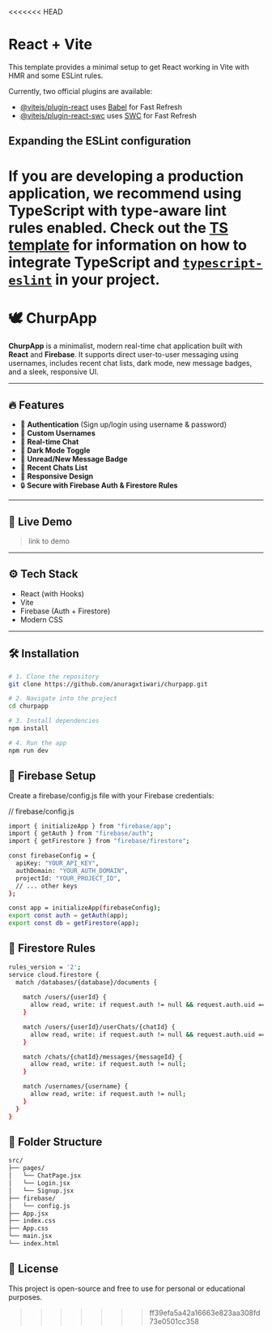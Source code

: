 <<<<<<< HEAD
# React + Vite

This template provides a minimal setup to get React working in Vite with HMR and some ESLint rules.

Currently, two official plugins are available:

- [@vitejs/plugin-react](https://github.com/vitejs/vite-plugin-react/blob/main/packages/plugin-react) uses [Babel](https://babeljs.io/) for Fast Refresh
- [@vitejs/plugin-react-swc](https://github.com/vitejs/vite-plugin-react/blob/main/packages/plugin-react-swc) uses [SWC](https://swc.rs/) for Fast Refresh

## Expanding the ESLint configuration

If you are developing a production application, we recommend using TypeScript with type-aware lint rules enabled. Check out the [TS template](https://github.com/vitejs/vite/tree/main/packages/create-vite/template-react-ts) for information on how to integrate TypeScript and [`typescript-eslint`](https://typescript-eslint.io) in your project.
=======
# 🕊️ ChurpApp

**ChurpApp** is a minimalist, modern real-time chat application built with **React** and **Firebase**. It supports direct user-to-user messaging using usernames, includes recent chat lists, dark mode, new message badges, and a sleek, responsive UI.

---

## 🔥 Features

- 🔐 **Authentication** (Sign up/login using username & password)
- 👤 **Custom Usernames**
- 💬 **Real-time Chat**
- 🌙 **Dark Mode Toggle**
- 📨 **Unread/New Message Badge**
- 📃 **Recent Chats List**
- 📱 **Responsive Design**
- 🔒 **Secure with Firebase Auth & Firestore Rules**

---

## 🚀 Live Demo

> link to demo

---

## ⚙️ Tech Stack

- React (with Hooks)
- Vite
- Firebase (Auth + Firestore)
- Modern CSS

---

## 🛠️ Installation

```bash
# 1. Clone the repository
git clone https://github.com/anuragxtiwari/churpapp.git

# 2. Navigate into the project
cd churpapp

# 3. Install dependencies
npm install

# 4. Run the app
npm run dev
```
## 🔐 Firebase Setup
Create a firebase/config.js file with your Firebase credentials:

// firebase/config.js
```bash
import { initializeApp } from "firebase/app";
import { getAuth } from "firebase/auth";
import { getFirestore } from "firebase/firestore";

const firebaseConfig = {
  apiKey: "YOUR_API_KEY",
  authDomain: "YOUR_AUTH_DOMAIN",
  projectId: "YOUR_PROJECT_ID",
  // ... other keys
};

const app = initializeApp(firebaseConfig);
export const auth = getAuth(app);
export const db = getFirestore(app);
```
## 🧾 Firestore Rules
```bash
rules_version = '2';
service cloud.firestore {
  match /databases/{database}/documents {
    
    match /users/{userId} {
      allow read, write: if request.auth != null && request.auth.uid == userId;
    }

    match /users/{userId}/userChats/{chatId} {
      allow read, write: if request.auth != null && request.auth.uid == userId;
    }

    match /chats/{chatId}/messages/{messageId} {
      allow read, write: if request.auth != null;
    }

    match /usernames/{username} {
      allow read, write: if request.auth != null;
    }
  }
}
```
## 📁 Folder Structure
```bash
src/
├── pages/
│   └── ChatPage.jsx
│   └── Login.jsx
│   └── Signup.jsx
├── firebase/
│   └── config.js
├── App.jsx
├── index.css
├── App.css
└── main.jsx
└── index.html
```
## 📄 License
This project is open-source and free to use for personal or educational purposes.
>>>>>>> ff39efa5a42a16663e823aa308fd73e0501cc358
